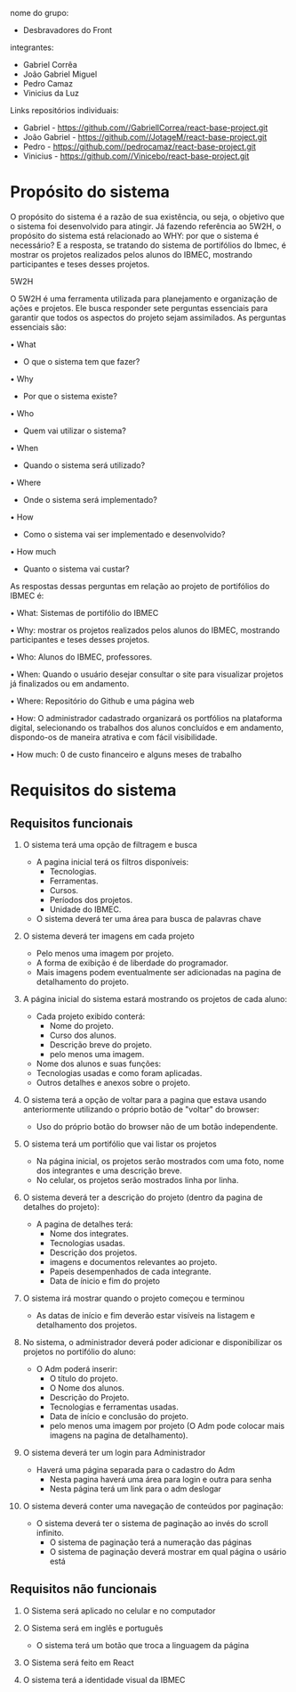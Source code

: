 nome do grupo:
- Desbravadores do Front

integrantes:
- Gabriel Corrêa 
- João Gabriel Miguel
- Pedro Camaz
- Vinicius da Luz


Links repositórios individuais:
- Gabriel - https://github.com//GabriellCorrea/react-base-project.git
- João Gabriel - https://github.com//JotageM/react-base-project.git
- Pedro - https://github.com//pedrocamaz/react-base-project.git 
- Vinicius - https://github.com//Vinicebo/react-base-project.git




# Propósito do sistema

O propósito do sistema é a razão de sua existência, ou seja, o objetivo que o sistema foi desenvolvido para atingir. Já fazendo referência ao 5W2H, o propósito do sistema está relacionado ao WHY: por que o sistema é necessário?  E a resposta, se tratando do sistema de portifólios do Ibmec, é mostrar os projetos realizados pelos alunos do IBMEC, mostrando participantes e teses desses projetos.


5W2H

O 5W2H é uma ferramenta utilizada para planejamento e organização de ações e projetos. Ele busca responder sete perguntas essenciais para garantir que todos os aspectos do projeto sejam assimilados. As perguntas essenciais são:

•	What 
- O que o sistema tem que fazer?

•	Why
- Por que o sistema existe?

•	Who 
- Quem vai utilizar o sistema?

•	When
- Quando o sistema será utilizado? 

•	Where
- Onde o sistema será implementado?

•	How
- Como o sistema vai ser implementado e desenvolvido?

•	How much
- Quanto o sistema vai custar?


As respostas dessas perguntas em relação ao projeto de portifólios do IBMEC é:

•	What: Sistemas de portifólio do IBMEC

•	Why: mostrar os projetos realizados pelos alunos do IBMEC, mostrando participantes e teses desses projetos.

•	Who: Alunos do IBMEC, professores.

•	When: Quando o usuário desejar consultar o site para visualizar projetos já finalizados ou em andamento.

•	Where: Repositório do Github e uma página web

•	How: O administrador cadastrado organizará os portfólios na plataforma digital, selecionando os trabalhos dos alunos concluídos e em andamento, dispondo-os de maneira atrativa e com fácil visibilidade.


•	How much: 0 de custo financeiro e alguns meses de trabalho


# Requisitos do sistema


## Requisitos funcionais
   
1. O sistema terá uma opção de filtragem e busca
   - A pagina inicial terá os filtros disponíveis:
     - Tecnologias.
     - Ferramentas.
     - Cursos.
     - Períodos dos projetos.
     - Unidade do IBMEC.
   - O sistema deverá ter uma área para busca de palavras chave
   
2. O sistema deverá ter imagens em cada projeto
   - Pelo menos uma imagem por projeto.
   - A forma de exibição é de liberdade do programador.
   - Mais imagens podem eventualmente ser adicionadas na pagina de detalhamento do projeto.
    
3. A página inicial do sistema estará mostrando os projetos de cada aluno:
   - Cada projeto exibido conterá:
     - Nome do projeto.
     - Curso dos alunos.
     - Descrição breve do projeto.
     - pelo menos uma imagem.
   - Nome dos alunos e suas funções:
   - Tecnologias usadas e como foram aplicadas.
   - Outros detalhes e anexos sobre o projeto.
   
4. O sistema terá a opção de voltar para a pagina que estava usando anteriormente utilizando o próprio botão de "voltar" do browser:
   - Uso do próprio botão do browser não de um botão independente.

5. O sistema terá um portifólio que vai listar os projetos
   - Na página inicial, os projetos serão mostrados com uma foto, nome dos integrantes e uma descrição breve.
   - No celular, os projetos serão mostrados linha por linha.

6. O sistema deverá ter a descrição do projeto (dentro da pagina de detalhes do projeto):
   - A pagina de detalhes terá:
     - Nome dos integrates.
     - Tecnologias usadas.
     - Descrição dos projetos.
     - imagens e documentos relevantes ao projeto.
     - Papeis desempenhados de cada integrante.
     - Data de ínicio e fim do projeto
   
7. O sistema irá mostrar quando o projeto começou e terminou
    - As datas de início e fim deverão estar visíveis na listagem e detalhamento dos projetos.
    
8. No sistema, o administrador deverá poder adicionar e disponibilizar os projetos no portifólio do aluno:
    - O Adm poderá inserir:
      - O título do projeto.
      - O Nome dos alunos.
      - Descrição do Projeto.
      - Tecnologias e ferramentas usadas.
      - Data de início e conclusão do projeto.
      - pelo menos uma imagem por projeto (O Adm pode colocar mais imagens na pagina de detalhamento).
          
9. O sistema deverá ter um login para Administrador
    - Haverá uma página separada para o cadastro do Adm
      - Nesta pagina haverá uma área para login e outra para senha
      - Nesta página terá um link para o adm deslogar 

10. O sistema deverá conter uma navegação de conteúdos por paginação:
    - O sistema deverá ter o sistema de paginação ao invés do scroll infinito.
      - O sistema de paginação terá a numeração das páginas
      - O sistema de paginação deverá mostrar em qual página o usário está
    
## Requisitos não funcionais

1. O Sistema será aplicado no celular e no computador

2. O Sistema será em inglês e português
   - O sistema terá um botão que troca a linguagem da página

3. O Sistema será feito em React

4. O sistema terá a identidade visual da IBMEC



